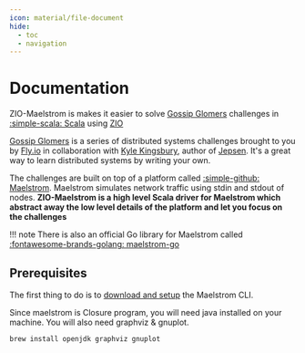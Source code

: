 ```yaml
---
icon: material/file-document
hide:
  - toc
  - navigation
---
```


# Documentation

ZIO-Maelstrom is makes it easier to solve [Gossip Glomers](https://fly.io/dist-sys/) challenges in [:simple-scala: Scala](https://www.scala-lang.org/) using [ZIO](https://zio.dev/)

[Gossip Glomers](https://fly.io/dist-sys/) is a series of distributed systems challenges brought to you by [Fly.io](https://fly.io/) in collaboration with [Kyle Kingsbury](https://aphyr.com/about), author of [Jepsen](https://jepsen.io/). It's a great way to learn distributed systems by writing your own.

The challenges are built on top of a platform called [:simple-github: Maelstrom](https://github.com/jepsen-io/maelstrom). Maelstrom simulates network traffic using stdin and stdout of nodes. **ZIO-Maelstrom is a high level Scala driver for Maelstrom which abstract away the low level details of the platform and let you focus on the challenges** 

!!! note
    There is also an official Go library for Maelstrom called [:fontawesome-brands-golang: maelstrom-go](https://pkg.go.dev/github.com/jepsen-io/maelstrom/demo/go)

## Prerequisites

The first thing to do is to [download and setup](https://github.com/jepsen-io/maelstrom/blob/main/doc/01-getting-ready/index.md#getting-ready) the Maelstrom CLI.

Since maelstrom is Closure program, you will need java installed on your machine. You will also need graphviz & gnuplot.

```bash
brew install openjdk graphviz gnuplot
```
